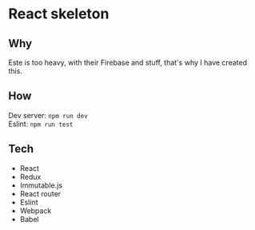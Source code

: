 # React skeleton

## Why
Este is too heavy, with their Firebase and stuff, that's why I have created this.

## How
Dev server: `npm run dev`  
Eslint: `npm run test`

## Tech
- React
- Redux
- Immutable.js
- React router
- Eslint
- Webpack
- Babel
